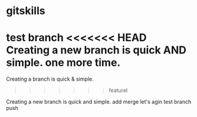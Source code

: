 # gitskills
test branch
<<<<<<< HEAD
Creating a new branch is quick AND simple.
one more time.
=======
Creating a branch is quick & simple.
>>>>>>> featurel

Creating a new branch is quick and simple.
add merge
let's agin
test branch push


